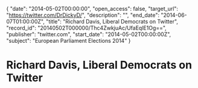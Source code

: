 {
  "date": "2014-05-02T00:00:00", 
  "open_access": false, 
  "target_url": "https://twitter.com/DrDickyD/", 
  "description": "", 
  "end_date": "2014-06-07T01:00:00Z", 
  "title": "Richard Davis, Liberal Democrats on Twitter", 
  "record_id": "20140502T000000/Thc4ZwkjuAc/UfaEqlE1Og==", 
  "publisher": "twitter.com", 
  "start_date": "2014-05-02T00:00:00Z", 
  "subject": "European Parliament Elections 2014"
}

# Richard Davis, Liberal Democrats on Twitter

